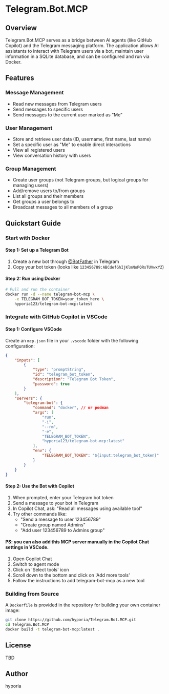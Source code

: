 # Telegram.Bot.MCP

## Overview

Telegram.Bot.MCP serves as a bridge between AI agents (like GitHub Copilot) and the Telegram messaging platform. The application allows AI assistants to interact with Telegram users via a bot, maintain user information in a SQLite database, and can be configured and run via Docker.

## Features

### Message Management

- Read new messages from Telegram users
- Send messages to specific users
- Send messages to the current user marked as "Me"

### User Management

- Store and retrieve user data (ID, username, first name, last name)
- Set a specific user as "Me" to enable direct interactions
- View all registered users
- View conversation history with users

### Group Management

- Create user groups (not Telegram groups, but logical groups for managing users)
- Add/remove users to/from groups
- List all groups and their members
- Get groups a user belongs to
- Broadcast messages to all members of a group

## Quickstart Guide

### Start with Docker

#### Step 1: Set up a Telegram Bot

1. Create a new bot through [@BotFather](https://t.me/botfather) in Telegram
2. Copy your bot token (looks like `123456789:ABCdefGhIjKlmNoPQRsTUVwxYZ`)

#### Step 2: Run using Docker

```bash
# Pull and run the container
docker run -d --name telegram-bot-mcp \
    -e TELEGRAM_BOT_TOKEN=your_token_here \
    hyporia123/telegram-bot-mcp:latest
```

### Integrate with GitHub Copilot in VSCode

#### Step 1: Configure VSCode

Create an `mcp.json` file in your `.vscode` folder with the following configuration:

```Json
{
    "inputs": [
        {
            "type": "promptString",
            "id": "telegram_bot_token",
            "description": "Telegram Bot Token",
            "password": true
        }
    ],
    "servers": {
        "telegram-bot": {
            "command": "docker", // or podman
            "args": [
                "run",
                "-i",
                "--rm",
                "-e",
                "TELEGRAM_BOT_TOKEN",
                "hyporia123/telegram-bot-mcp:latest"
            ],
            "env": {
                "TELEGRAM_BOT_TOKEN": "${input:telegram_bot_token}"
            }
        }
    }
}
```

#### Step 2: Use the Bot with Copilot

1. When prompted, enter your Telegram bot token
2. Send a message to your bot in Telegram
3. In Copilot Chat, ask: "Read all messages using available tool"
4. Try other commands like:
   - "Send a message to user 123456789"
   - "Create group named Admins"
   - "Add user 123456789 to Admins group"

#### PS: you can also add this MCP server manually in the Copilot Chat settings in VSCode.

1. Open Copilot Chat
2. Switch to agent mode
3. Click on 'Select tools' icon
4. Scroll down to the bottom and click on 'Add more tools'
5. Follow the instructions to add telegram-bot-mcp as a new tool

### Building from Source

A `Dockerfile` is provided in the repository for building your own container image:

```bash
git clone https://github.com/hyporia/Telegram.Bot.MCP.git
cd Telegram.Bot.MCP
docker build -t telegram-bot-mcp:latest .
```

## License

TBD

## Author

hyporia
